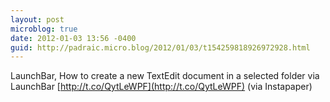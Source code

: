 ```yaml
---
layout: post
microblog: true
date: 2012-01-03 13:56 -0400
guid: http://padraic.micro.blog/2012/01/03/t154259818926972928.html
---
```

LaunchBar, How to create a new TextEdit document in a selected folder via LaunchBar [http://t.co/QytLeWPF](http://t.co/QytLeWPF) (via Instapaper)
